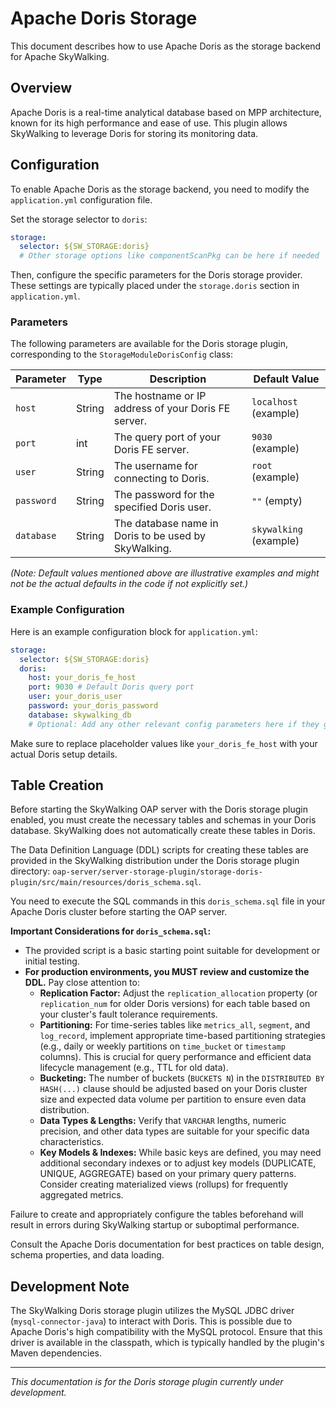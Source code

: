 # Apache Doris Storage

This document describes how to use Apache Doris as the storage backend for Apache SkyWalking.

## Overview

Apache Doris is a real-time analytical database based on MPP architecture, known for its high performance and ease of use. This plugin allows SkyWalking to leverage Doris for storing its monitoring data.

## Configuration

To enable Apache Doris as the storage backend, you need to modify the `application.yml` configuration file.

Set the storage selector to `doris`:

```yaml
storage:
  selector: ${SW_STORAGE:doris}
  # Other storage options like componentScanPkg can be here if needed
```

Then, configure the specific parameters for the Doris storage provider. These settings are typically placed under the `storage.doris` section in `application.yml`.

### Parameters

The following parameters are available for the Doris storage plugin, corresponding to the `StorageModuleDorisConfig` class:

| Parameter | Type   | Description                                     | Default Value |
|-----------|--------|-------------------------------------------------|---------------|
| `host`    | String | The hostname or IP address of your Doris FE server. | `localhost` (example) |
| `port`    | int    | The query port of your Doris FE server.           | `9030` (example)  |
| `user`    | String | The username for connecting to Doris.             | `root` (example)  |
| `password`| String | The password for the specified Doris user.        | `""` (empty)    |
| `database`| String | The database name in Doris to be used by SkyWalking. | `skywalking` (example) |

*(Note: Default values mentioned above are illustrative examples and might not be the actual defaults in the code if not explicitly set.)*

### Example Configuration

Here is an example configuration block for `application.yml`:

```yaml
storage:
  selector: ${SW_STORAGE:doris}
  doris:
    host: your_doris_fe_host
    port: 9030 # Default Doris query port
    user: your_doris_user
    password: your_doris_password
    database: skywalking_db
    # Optional: Add any other relevant config parameters here if they get added in the future
```

Make sure to replace placeholder values like `your_doris_fe_host` with your actual Doris setup details.

## Table Creation

Before starting the SkyWalking OAP server with the Doris storage plugin enabled, you must create the necessary tables and schemas in your Doris database. SkyWalking does not automatically create these tables in Doris.

The Data Definition Language (DDL) scripts for creating these tables are provided in the SkyWalking distribution under the Doris storage plugin directory:
`oap-server/server-storage-plugin/storage-doris-plugin/src/main/resources/doris_schema.sql`.

You need to execute the SQL commands in this `doris_schema.sql` file in your Apache Doris cluster before starting the OAP server.

**Important Considerations for `doris_schema.sql`:**
- The provided script is a basic starting point suitable for development or initial testing.
- **For production environments, you MUST review and customize the DDL.** Pay close attention to:
    - **Replication Factor:** Adjust the `replication_allocation` property (or `replication_num` for older Doris versions) for each table based on your cluster's fault tolerance requirements.
    - **Partitioning:** For time-series tables like `metrics_all`, `segment`, and `log_record`, implement appropriate time-based partitioning strategies (e.g., daily or weekly partitions on `time_bucket` or `timestamp` columns). This is crucial for query performance and efficient data lifecycle management (e.g., TTL for old data).
    - **Bucketing:** The number of buckets (`BUCKETS N`) in the `DISTRIBUTED BY HASH(...)` clause should be adjusted based on your Doris cluster size and expected data volume per partition to ensure even data distribution.
    - **Data Types & Lengths:** Verify that `VARCHAR` lengths, numeric precision, and other data types are suitable for your specific data characteristics.
    - **Key Models & Indexes:** While basic keys are defined, you may need additional secondary indexes or to adjust key models (DUPLICATE, UNIQUE, AGGREGATE) based on your primary query patterns. Consider creating materialized views (rollups) for frequently aggregated metrics.

Failure to create and appropriately configure the tables beforehand will result in errors during SkyWalking startup or suboptimal performance.

Consult the Apache Doris documentation for best practices on table design, schema properties, and data loading.

## Development Note

The SkyWalking Doris storage plugin utilizes the MySQL JDBC driver (`mysql-connector-java`) to interact with Doris. This is possible due to Apache Doris's high compatibility with the MySQL protocol. Ensure that this driver is available in the classpath, which is typically handled by the plugin's Maven dependencies.

---
*This documentation is for the Doris storage plugin currently under development.*
